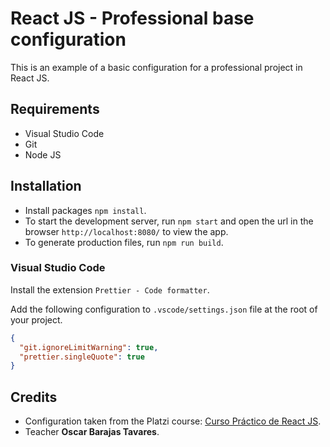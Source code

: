 # React JS - Professional base configuration

This is an example of a basic configuration for a professional project in React JS.

## Requirements

- Visual Studio Code
- Git
- Node JS

## Installation

- Install packages `npm install`.
- To start the development server, run `npm start` and open the url in the browser `http://localhost:8080/` to view the app.
- To generate production files, run `npm run build`.

### Visual Studio Code

Install the extension `Prettier - Code formatter`.

Add the following configuration to `.vscode/settings.json` file at the root of your project.

```json
{
  "git.ignoreLimitWarning": true,
  "prettier.singleQuote": true
}
```

## Credits

- Configuration taken from the Platzi course: [Curso Práctico de React JS](https://platzi.com/cursos/react-ejs/).
- Teacher **Oscar Barajas Tavares**.
